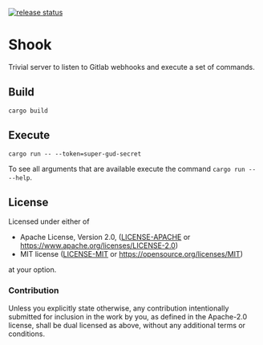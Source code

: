 [![release status](https://github.com/geoffjay/shook/workflows/release/badge.svg)](https://github.com/geoffjay/shook/actions?query=workflow%3A%22release%22)

# Shook

Trivial server to listen to Gitlab webhooks and execute a set of commands.

## Build

```shell
cargo build
```

## Execute

```shell
cargo run -- --token=super-gud-secret
```

To see all arguments that are available execute the command `cargo run -- --help`.

## License

Licensed under either of

* Apache License, Version 2.0, ([LICENSE-APACHE](LICENSE-APACHE) or https://www.apache.org/licenses/LICENSE-2.0)
* MIT license ([LICENSE-MIT](LICENSE-MIT) or https://opensource.org/licenses/MIT)

at your option.

### Contribution

Unless you explicitly state otherwise, any contribution intentionally
submitted for inclusion in the work by you, as defined in the Apache-2.0
license, shall be dual licensed as above, without any additional terms or
conditions.
